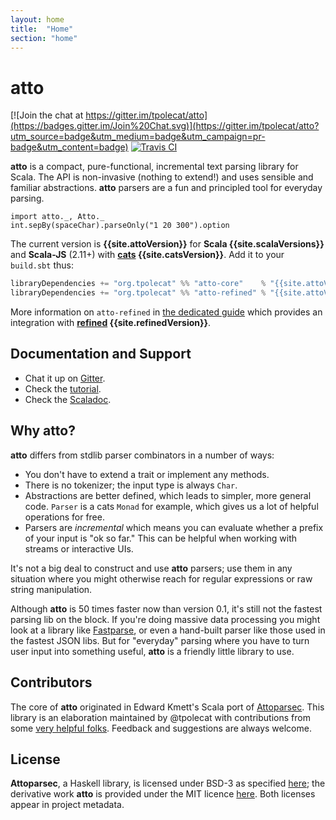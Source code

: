 ```yaml
---
layout: home
title:  "Home"
section: "home"
---
```


# atto

[![Join the chat at https://gitter.im/tpolecat/atto](https://badges.gitter.im/Join%20Chat.svg)](https://gitter.im/tpolecat/atto?utm_source=badge&utm_medium=badge&utm_campaign=pr-badge&utm_content=badge)
[![Travis CI](https://travis-ci.org/tpolecat/atto.svg?branch=master)](https://travis-ci.org/tpolecat/atto)

**atto** is a compact, pure-functional, incremental text parsing library for Scala. The API is non-invasive (nothing to extend!) and uses sensible and familiar abstractions. **atto** parsers are a fun and principled tool for everyday parsing.

```tut
import atto._, Atto._
int.sepBy(spaceChar).parseOnly("1 20 300").option
```

The current version is **{{site.attoVersion}}** for **Scala {{site.scalaVersions}}** and **Scala-JS** (2.11+) with **[cats](http://typelevel.org/cats/) {{site.catsVersion}}**. Add it to your `build.sbt` thus:

```scala
libraryDependencies += "org.tpolecat" %% "atto-core"    % "{{site.attoVersion}}"
libraryDependencies += "org.tpolecat" %% "atto-refined" % "{{site.attoVersion}}"
```

More information on `atto-refined` in [the dedicated guide](https://tpolecat.github.com/atto/docs/refined-integration.html)
which provides an integration with **[refined](https://github.com/fthomas/refined) {{site.refinedVersion}}**.

## Documentation and Support

- Chat it up on [Gitter](https://gitter.im/tpolecat/atto).
- Check the [tutorial](https://tpolecat.github.com/atto/docs/first-steps.html).
- Check the [Scaladoc](https://www.javadoc.io/doc/org.tpolecat/atto-core_2.12/{{site.attoVersion}}).

## Why atto?

**atto** differs from stdlib parser combinators in a number of ways:

- You don't have to extend a trait or implement any methods.
- There is no tokenizer; the input type is always `Char`.
- Abstractions are better defined, which leads to simpler, more general code. `Parser` is a cats `Monad` for example, which gives us a lot of helpful operations for free.
- Parsers are *incremental* which means you can evaluate whether a prefix of your input is "ok so far." This can be helpful when working with streams or interactive UIs.

It's not a big deal to construct and use **atto** parsers; use them in any situation where you might otherwise reach for regular expressions or raw string manipulation.

Although **atto** is 50 times faster now than version 0.1, it's still not the fastest parsing lib on the block. If you're doing massive data processing you might look at a library like [Fastparse](http://www.lihaoyi.com/fastparse/), or even a hand-built parser like those used in the fastest JSON libs. But for "everyday" parsing where you have to turn user input into something useful, **atto** is a friendly little library to use.

## Contributors

The core of **atto** originated in Edward Kmett's Scala port of [Attoparsec](https://github.com/bos/attoparsec). This library is an elaboration maintained by @tpolecat with contributions from some [very helpful folks](https://github.com/tpolecat/atto/graphs/contributors). Feedback and suggestions are always welcome.

## License

**Attoparsec**, a Haskell library, is licensed under BSD-3 as specified [here](https://github.com/bos/attoparsec); the derivative work **atto** is provided under the MIT licence [here](LICENSE). Both licenses appear in project metadata.
